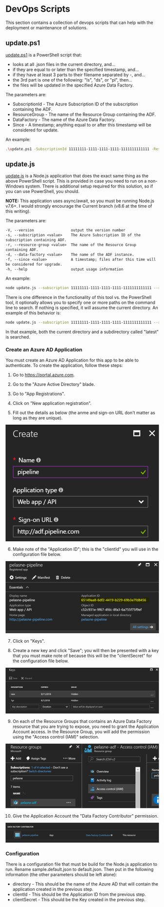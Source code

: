 # DevOps Scripts

This section contains a collection of devops scripts that can help with the deployment or maintenance of solutions.

## update.ps1

[update.ps1](update.ps1) is a PowerShell script that:

* looks at all .json files in the current directory, and...
* if they are equal to or later than the specified timestamp, and...
* if they have at least 3 parts to their filename separated by -, and...
* the 3rd part is one of the following: "ls", "ds", or "pl", then...
* the files will be updated in the specified Azure Data Factory.

The parameters are:

* SubscriptionId - The Azure Subscription ID of the subscription containing the ADF.
* ResourceGroup - The name of the Resource Group containing the ADF.
* DataFactory - The name of the Azure Data Factory.
* Since - A timestamp; anything equal to or after this timestamp will be considered for update.

An example:

```bash
.\update.ps1 -SubscriptionId 11111111-1111-1111-1111-1111111111111 -ResourceGroup myrg -DataFactory myadf -Since (Get-Date).AddDays(-3)
```

## update.js

[update.js](update.js) is a Node.js application that does the exact same thing as the above PowerShell script. This is provided in case you need to run on a non-Windows system. There is additional setup required for this solution, so if you can use PowerShell, you should.

**NOTE:** This application uses async/await, so you must be running Node.js v7.6+. I would strongly encourage the Current branch (v8.6 at the time of this writing).

The parameters are:

```
-V, --version                 output the version number
-s, --subscription <value>    The Azure Subscription ID of the subscription containing ADF.
-r, --resource-group <value>  The name of the Resource Group containing ADF.
-d, --data-factory <value>    The name of the ADF instance.
-f, --since <value>           A timestamp; files after this time will be considered for upgrade.
-h, --help                    output usage information
```

An example:

```bash
node update.js --subscription 11111111-1111-1111-1111-1111111111111 --resource-group myrg --data-factory myadf --since 2017-01-01T18:00
```

There is one difference in the functionality of this tool vs. the PowerShell tool, it optionally allows you to specify one or more paths on the command line to search. If nothing is specified, it will assume the current directory. An example of this behavior is:

```bash
node update.js --subscription 11111111-1111-1111-1111-1111111111111 --resource-group myrg --data-factory myadf --since 2017-01-01T18:00 . ./latest
```

In that example, both the current directory and a subdirectory called "latest" is searched.

### Create an Azure AD Application

You must create an Azure AD Application for this app to be able to authenticate. To create the application, follow these steps:

1. Go to https://portal.azure.com.

2. Go to the "Azure Active Directory" blade.

3. Go to "App Registrations".

4. Click on "New application registration".

5. Fill out the details as below (the anme and sign-on URL don't matter as long as they are unique).

![app details](../Monitor/docs/create-internal-app.png)

6. Make note of the "Application ID"; this is the "clientId" you will use in the configuration file below.

![app details](../Monitor/docs/application-id.png)

7. Click on "Keys".

8. Create a new key and click "Save"; you will then be presented with a key that you must make note of because this will be the "clientSecret" for the configuration file below.

![app details](../Monitor/docs/create-key.png)

9. On each of the Resource Groups that contains an Azure Data Factory resource that you are trying to expose, you need to grant the Application Account access. In the Resource Group, you will add the permission using the "Access control (IAM)" selection.

![app details](../Monitor/docs/IAM.png)

10. Give the Application Account the "Data Factory Contributor" permission.

![app details](../Monitor/docs/permissions.png)

### Configuration

There is a configuration file that must be build for the Node.js application to run. Rename sample.default.json to default.json. Then put in the following information (the other parameters should be left alone):

* directory - This should be the name of the Azure AD that will contain the application created in the previous step.
* clientId - This should be the Application ID from the previous step.
* clientSecret - This should be the Key created in the previous step.
